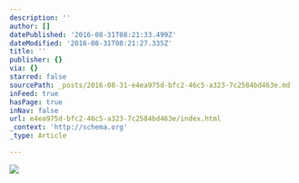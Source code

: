```yaml
---
description: ''
author: []
datePublished: '2016-08-31T08:21:33.499Z'
dateModified: '2016-08-31T08:21:27.335Z'
title: ''
publisher: {}
via: {}
starred: false
sourcePath: _posts/2016-08-31-e4ea975d-bfc2-46c5-a323-7c2584bd463e.md
inFeed: true
hasPage: true
inNav: false
url: e4ea975d-bfc2-46c5-a323-7c2584bd463e/index.html
_context: 'http://schema.org'
_type: Article

---
```

![](https://the-grid-user-content.s3-us-west-2.amazonaws.com/3e707e58-94ee-4002-9921-3677414f66ca.jpg)